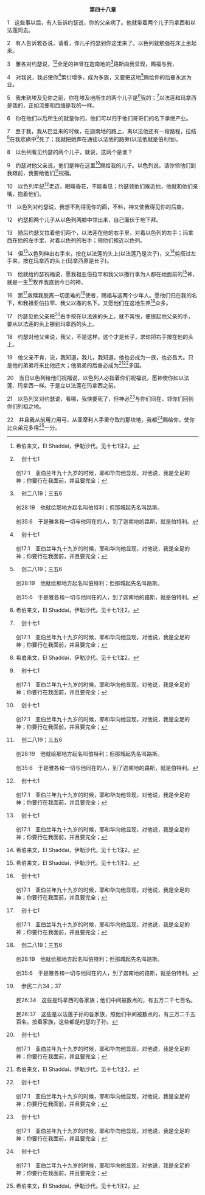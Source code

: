<p style="text-align:center;font-weight:bold;">第四十八章</p>

1　这些事以后，有人告诉约瑟说，你的父亲病了。他就带着两个儿子玛拿西和以法莲同去。

2　有人告诉雅各说，请看，你儿子约瑟到你这里来了。以色列就勉强在床上坐起来。

3　雅各对约瑟说，[^1][^a]全足的神曾在迦南地的[^b]路斯向我显现，赐福与我，

[^1]:希伯来文，El Shaddai，伊勒沙代。见十七1注2。

[^a]:　创十七1<br><br>创17:1　亚伯兰年九十九岁的时候，耶和华向他显现，对他说，我是全足的神；你要行在我面前，并且要完全；

[^b]:　创二八19；三五6<br><br>创28:19　他就给那地方起名叫伯特利；但那城起先名叫路斯。<br><br>创35:6　于是雅各和一切与他同在的人，到了迦南地的路斯，就是伯特利。

4　对我说，我必使你[^a]繁衍增多，成为多族，又要把这地[^b]赐给你的后裔永远为业。

[^a]:　创一22<br><br>创1:22　神就赐福给这一切，说，要繁衍增多，充满海中的水；禽鸟也要增多在地上。

[^b]:　创十二7<br><br>创12:7　耶和华向亚伯兰显现，说，我要把这地赐给你的后裔。亚伯兰就在那里为向他显现的耶和华筑了一座坛。

5　我未到埃及见你之前，你在埃及地所生的两个儿子是[^1]我的；[^a]以法莲和玛拿西是我的，正如流便和西缅是我的一样。

[^1]:约瑟是拉结所生，雅各使约瑟的两个儿子，顶替利亚所生的流便和西缅，作他的头两个儿子。在祝福以法莲和玛拿西的时候，雅各赐给约瑟双分的地土(书十六～十七)。因此，雅各儿子中的长子名分，就借着雅各记念拉结的愿望(7)，而从流便转移到约瑟。神尊重雅各所作的，在以色列人进入美地，拈阄分地时，使其成为事实。见太一2注3。<br><br>创世记里有四个长子名分转移的事例。长子名分从以扫转移给雅各(二五22～26，29～34)，这启示领受长子名分不在于我们天然的出生，乃在于神的预定(罗九10～13)。长子名分从谢拉转移给法勒斯(三八27～30)，这说明一个事实：赋与长子名分不在于人的作为，乃在于神的拣选。长子名分从流便转移给约瑟(四九3～4，代上五1～2)，这启示我们虽然可能预定要得长子名分，但因着放纵淫乱，仍会失去长子名分。长子名分从玛拿西转移给以法莲(12～20)，这给我们看见，主的祝福不在于人天然的操纵，乃在于神的愿望和拣选。圣经中长子名分转移的最后一个事例，乃是从以色列转移给召会(见太二一31注1)。

[^a]:　创四一50～52；四六20；书十四4<br><br>创41:50　荒年未到以前，安城的祭司波提非拉的女儿亚西纳，给约瑟生了两个儿子。<br><br>创41:51　约瑟给长子起名叫玛拿西，因为他说，神使我忘了一切的困苦，和我父的全家。<br><br>创41:52　他给次子起名叫以法莲，因为他说，神使我在受苦之地繁衍。<br><br>创46:20　约瑟在埃及地生了玛拿西和以法莲，他们是安城的祭司波提非拉的女儿亚西纳给约瑟生的。<br><br>书14:4　因为约瑟的子孙是两个支派，就是玛拿西和以法莲，所以在那地没有把一分地业给利未人，但给他们城邑居住，并城邑的郊野，可以牧养他们的牲畜，安置他们的财物。

6　你在他们以后所生的就是你的，他们可以归于他们哥哥们的名下承继产业。

7　至于我，我从巴旦来的时候，在迦南地的路上，离以法他还有一段路程，拉结[^1]在我悲痛中[^a]死了；我就把她葬在通往以法他的路旁(以法他就是伯利恒)。

[^1]:或，在我身边。

[^a]:　创三五16～19<br><br>创35:16　他们从伯特利起行，离以法他还有一段路程，拉结临产甚是艰难。<br><br>创35:17　正在艰难的时候，接生妇对她说，不要怕，你又要得一个儿子了。<br><br>创35:18　她将近于死，魂要离开的时候，就给她儿子起名叫便俄尼；他父亲却给他起名叫便雅悯。<br><br>创35:19　拉结死了，葬在通往以法他的路旁；以法他就是伯利恒。

8　以色列看见约瑟的两个儿子，就说，这两个是谁？

9　约瑟对他父亲说，他们是神在这里[^a]赐给我的儿子。以色列说，请你领他们到我跟前，我要给他们[^b]祝福。

[^a]:　创三三5<br><br>创33:5　以扫举目看见妇人孩子，就说，这些和你同行的是谁？雅各说，这些孩子是神施恩给你仆人的。

[^b]:　来十一21；参创二七4<br><br>来11:21　雅各因着信，临死的时候，给约瑟的两个儿子各自祝福，并且扶着杖头敬拜神。<br><br>创27:4　照我所爱的作成美味，拿来给我吃，使我在未死之前给你祝福。

10　以色列年纪[^a]老迈，眼睛昏花，不能看见；约瑟领他们挨近他，他就和他们亲嘴，抱着他们。

[^a]:　参创二七1<br><br>创27:1　以撒年老，眼睛昏花，不能看见，就叫了他大儿子以扫来，对他说，我儿。以扫说，我在这里。

11　以色列对约瑟说，我想不到得见你的面，不料，神又使我得见你的后裔。

12　约瑟把两个儿子从以色列两膝中领出来，自己面伏于地下拜。

13　随后约瑟又拉着他们两个，以法莲在他的右手里，对着以色列的左手；玛拿西在他的左手里，对着以色列的右手；领他们挨近以色列。

14　但[^a]以色列伸出右手来，按在以法莲的头上(以法莲乃是次子)，又[^1]剪搭过左手来，按在玛拿西的头上(玛拿西原是长子)。

[^1]:或，明智的置放两手，把左手按在…。雅各的父亲以撒盲目的祝福(二七1，23，27)，但雅各祝福他两个孙子却是明智的。虽然雅各的肉眼昏花(10)，然而因为他是成熟的，并且在生命里与神是一，所以他灵里清楚，神的旨意是要立以法莲在玛拿西之上(17～20)。

[^a]:　14～16：来十一21<br><br>来11:21　雅各因着信，临死的时候，给约瑟的两个儿子各自祝福，并且扶着杖头敬拜神。

15　他就给约瑟祝福说，愿我祖亚伯拉罕和我父以撒行事为人都在祂面前的[^1]神，就是一生[^a]牧养我直到今日的神，

[^1]:在15～16节，雅各三重的提到神，乃是指三一神。亚伯拉罕和以撒行事为人都在祂面前的神，乃是父；牧养雅各一生的神，乃是灵；那救赎他脱离一切患难的使者，乃是子。这就是雅各经历中的三一神。见林后十三14注1。

[^a]:　诗二三1<br><br>诗23:1　大卫的诗。<br><br>耶和华是我的牧者；我必不至缺乏。

16　那[^a]救赎我脱离一切患难的[^b]使者，赐福与这两个少年人。愿他们归在我的名下，和我祖亚伯拉罕、我父以撒的名下。又愿他们在这地生养[^c]众多。

[^a]:　诗三四22；赛四四22～23；四九7；六三9<br><br>诗34:22　耶和华救赎祂仆人的魂；凡投奔于祂的，必不至定罪。<br><br>赛44:22　我涂抹了你的过犯，像厚云消散；我涂抹了你的罪，如薄云灭没。你当归向我，因我救赎了你。<br><br>赛44:23　诸天哪，应当欢唱，因为耶和华作成这事。地的低下之处啊，应当欢呼；众山哪，应当发声欢唱，树林和其中所有的树，都当如此；因为耶和华救赎了雅各，并要因以色列得荣耀。<br><br>赛49:7　以色列的救赎主，他的圣者耶和华，对那被人所藐视、本国所憎恶、统治者所奴役的，如此说，君王要看见就站起，首领也要下拜；都因信实的耶和华，就是拣选你以色列的圣者。<br><br>赛63:9　他们在一切苦难中，祂也同受苦难；并且祂面前的使者拯救他们；祂在自己的爱和怜悯中救赎他们，在古时的一切日子保抱他们，怀揣他们。

[^b]:　创三一11；出十四19；二三20；徒十二11<br><br>创31:11　神的使者在那梦中对我说，雅各。我说，我在这里。<br><br>出14:19　在以色列营前行走的神的使者，转到他们后边行走；云柱也从他们前边转到他们后边立住。<br><br>出23:20　看哪，我差遣使者在你前面，在路上保护你，领你到我所预备的地方去。<br><br>徒12:11　彼得清醒过来，说，我现在真知道主差遣祂的使者，救我脱离希律的手，和犹太百姓一切所期待的。

[^c]:　参民二六34；37<br><br>民26:34　这些是玛拿西的各家族；他们中间被数点的，有五万二千七百名。<br><br>民26:37　这些是以法莲子孙的各家族，照他们中间被数点的，有三万二千五百名。按着家族，这些都是约瑟的子孙。

17　约瑟见他父亲把[^a]右手按在以法莲的头上，就不喜悦，便提起他父亲的手，要从以法莲的头上挪到玛拿西的头上。

[^a]:　创四八14<br><br>创48:14　但以色列伸出右手来，按在以法莲的头上（以法莲乃是次子），又剪搭过左手来，按在玛拿西的头上（玛拿西原是长子）。

18　约瑟对他父亲说，我父，不是这样。这个才是长子，求你把右手按在他的头上。

19　他父亲不肯，说，我知道，我儿，我知道。他也必成为一族，也必昌大。只是他的弟弟将来比他还大；他弟弟的后裔必成为[^1][^a]多国。

[^1]:多，或，丰满的，极多的。

[^a]:　参民一33；35；二19；21；申三三17<br><br>民1:33　属以法莲支派被数点的，有四万零五百名。<br><br>民1:35　属玛拿西支派被数点的，有三万二千二百名。<br><br>民2:19　他军队被数点的，有四万零五百名。<br><br>民2:21　他军队被数点的，有三万二千二百名。<br><br>申33:17　他像头生的公牛，有威严；他的角是野牛的角，用以抵触万民，直到地极。这角是以法莲的万万，玛拿西的千千。

20　当日以色列给他们祝福说，以色列人必指着你们祝福说，愿神使你如以法莲、玛拿西一样。于是立以法莲在玛拿西之前。

21　以色列又对约瑟说，看哪，我快要死了，但神必[^a]与你们同在，领你们回到你们列祖之地。

[^a]:　参创四六4<br><br>创46:4　我要亲自同你下埃及去，也必定亲自再带你上来；约瑟必给你送终。

22　并且我从前用刀用弓，从亚摩利人手里夺取的那块地，我都[^a]赐给你，使你比众弟兄多得[^1]一分。

[^1]:或，一个山坡。

[^a]:　约四5<br><br>约4:5　于是到了撒玛利亚的一座城，名叫叙加，靠近雅各给他儿子约瑟的那块地，

